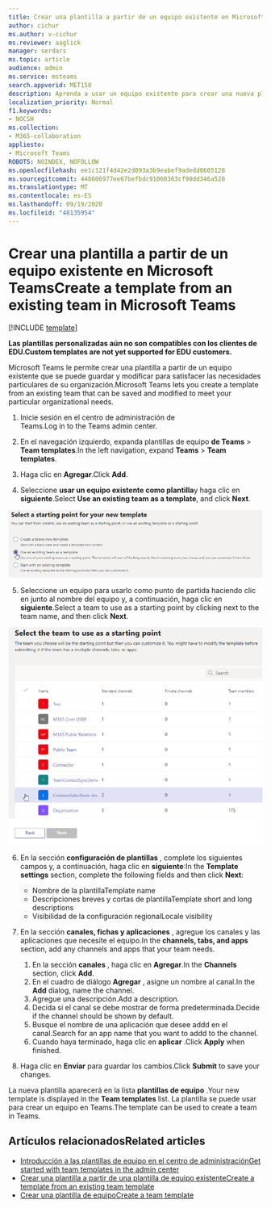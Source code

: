 ```yaml
---
title: Crear una plantilla a partir de un equipo existente en Microsoft Teams
author: cichur
ms.author: v-cichur
ms.reviewer: aaglick
manager: serdars
ms.topic: article
audience: admin
ms.service: msteams
search.appverid: MET150
description: Aprenda a usar un equipo existente para crear una nueva plantilla en Microsoft Teams.
localization_priority: Normal
f1.keywords:
- NOCSH
ms.collection:
- M365-collaboration
appliesto:
- Microsoft Teams
ROBOTS: NOINDEX, NOFOLLOW
ms.openlocfilehash: ee1c121f4d42e2d093a3b9eabef9adedd0605128
ms.sourcegitcommit: 448606977ee67befbdc91060363cf90dd346a528
ms.translationtype: MT
ms.contentlocale: es-ES
ms.lasthandoff: 09/19/2020
ms.locfileid: "48135954"
---
```

# <a name="create-a-template-from-an-existing-team-in-microsoft-teams"></a><span data-ttu-id="5de44-103">Crear una plantilla a partir de un equipo existente en Microsoft Teams</span><span class="sxs-lookup"><span data-stu-id="5de44-103">Create a template from an existing team in Microsoft Teams</span></span>

[!INCLUDE [template](includes/preview-feature.md)]

<span data-ttu-id="5de44-104">**Las plantillas personalizadas aún no son compatibles con los clientes de EDU.**</span><span class="sxs-lookup"><span data-stu-id="5de44-104">**Custom templates are not yet supported for EDU customers.**</span></span>

<span data-ttu-id="5de44-105">Microsoft Teams le permite crear una plantilla a partir de un equipo existente que se puede guardar y modificar para satisfacer las necesidades particulares de su organización.</span><span class="sxs-lookup"><span data-stu-id="5de44-105">Microsoft Teams lets you create a template from an existing team that can be saved and modified to meet your particular organizational needs.</span></span>

1. <span data-ttu-id="5de44-106">Inicie sesión en el centro de administración de Teams.</span><span class="sxs-lookup"><span data-stu-id="5de44-106">Log in to the Teams admin center.</span></span>

2. <span data-ttu-id="5de44-107">En el navegación izquierdo, expanda plantillas de equipo **de Teams**  >  **Team templates**.</span><span class="sxs-lookup"><span data-stu-id="5de44-107">In the left navigation, expand **Teams** > **Team templates**.</span></span>

3. <span data-ttu-id="5de44-108">Haga clic en **Agregar**.</span><span class="sxs-lookup"><span data-stu-id="5de44-108">Click **Add**.</span></span>

4. <span data-ttu-id="5de44-109">Seleccione **usar un equipo existente como plantilla**y haga clic en **siguiente**.</span><span class="sxs-lookup"><span data-stu-id="5de44-109">Select **Use an existing team as a template**, and click **Next**.</span></span>

 ![Una imagen de la pantalla punto de partida de plantillas de equipo con usar un equipo existente como una plantilla resaltada.](media/team-existing-team-as-template.png)

5. <span data-ttu-id="5de44-111">Seleccione un equipo para usarlo como punto de partida haciendo clic en junto al nombre del equipo y, a continuación, haga clic en **siguiente**.</span><span class="sxs-lookup"><span data-stu-id="5de44-111">Select a team to use as a starting point by clicking next to the team name, and then click **Next**.</span></span>

![Una imagen de la lista de equipos con un equipo resaltado.](media/team-existing-team-selection.png)

6. <span data-ttu-id="5de44-113">En la sección **configuración de plantillas** , complete los siguientes campos y, a continuación, haga clic en **siguiente**:</span><span class="sxs-lookup"><span data-stu-id="5de44-113">In the **Template settings** section, complete the following fields and then click **Next**:</span></span>
    - <span data-ttu-id="5de44-114">Nombre de la plantilla</span><span class="sxs-lookup"><span data-stu-id="5de44-114">Template name</span></span>
    - <span data-ttu-id="5de44-115">Descripciones breves y cortas de plantilla</span><span class="sxs-lookup"><span data-stu-id="5de44-115">Template short and long descriptions</span></span>
    - <span data-ttu-id="5de44-116">Visibilidad de la configuración regional</span><span class="sxs-lookup"><span data-stu-id="5de44-116">Locale visibility</span></span>  
  
7. <span data-ttu-id="5de44-117">En la sección **canales, fichas y aplicaciones** , agregue los canales y las aplicaciones que necesite el equipo.</span><span class="sxs-lookup"><span data-stu-id="5de44-117">In the **channels, tabs, and apps** section, add any channels and apps that your team needs.</span></span>

    1. <span data-ttu-id="5de44-118">En la sección **canales** , haga clic en **Agregar**.</span><span class="sxs-lookup"><span data-stu-id="5de44-118">In the **Channels** section, click **Add**.</span></span>
    2. <span data-ttu-id="5de44-119">En el cuadro de diálogo **Agregar** , asigne un nombre al canal.</span><span class="sxs-lookup"><span data-stu-id="5de44-119">In the **Add** dialog, name the channel.</span></span>
    3. <span data-ttu-id="5de44-120">Agregue una descripción.</span><span class="sxs-lookup"><span data-stu-id="5de44-120">Add a description.</span></span>
    4. <span data-ttu-id="5de44-121">Decida si el canal se debe mostrar de forma predeterminada.</span><span class="sxs-lookup"><span data-stu-id="5de44-121">Decide if the channel should be shown by default.</span></span>
    5. <span data-ttu-id="5de44-122">Busque el nombre de una aplicación que desee addd en el canal.</span><span class="sxs-lookup"><span data-stu-id="5de44-122">Search for an app name that you want to addd to the channel.</span></span>
    6. <span data-ttu-id="5de44-123">Cuando haya terminado, haga clic en **aplicar** .</span><span class="sxs-lookup"><span data-stu-id="5de44-123">Click **Apply** when finished.</span></span>

8. <span data-ttu-id="5de44-124">Haga clic en **Enviar** para guardar los cambios.</span><span class="sxs-lookup"><span data-stu-id="5de44-124">Click **Submit** to save your changes.</span></span>

<span data-ttu-id="5de44-125">La nueva plantilla aparecerá en la lista **plantillas de equipo** .</span><span class="sxs-lookup"><span data-stu-id="5de44-125">Your new template is displayed in the **Team templates** list.</span></span> <span data-ttu-id="5de44-126">La plantilla se puede usar para crear un equipo en Teams.</span><span class="sxs-lookup"><span data-stu-id="5de44-126">The template can be used to create a team in Teams.</span></span>

## <a name="related-articles"></a><span data-ttu-id="5de44-127">Artículos relacionados</span><span class="sxs-lookup"><span data-stu-id="5de44-127">Related articles</span></span>

- [<span data-ttu-id="5de44-128">Introducción a las plantillas de equipo en el centro de administración</span><span class="sxs-lookup"><span data-stu-id="5de44-128">Get started with team templates in the admin center</span></span>](get-started-with-teams-templates-in-the-admin-console.md)
- [<span data-ttu-id="5de44-129">Crear una plantilla a partir de una plantilla de equipo existente</span><span class="sxs-lookup"><span data-stu-id="5de44-129">Create a template from an existing team template</span></span>](create-template-from-existing-template.md)
- [<span data-ttu-id="5de44-130">Crear una plantilla de equipo</span><span class="sxs-lookup"><span data-stu-id="5de44-130">Create a team template</span></span>](create-a-team-template.md)
